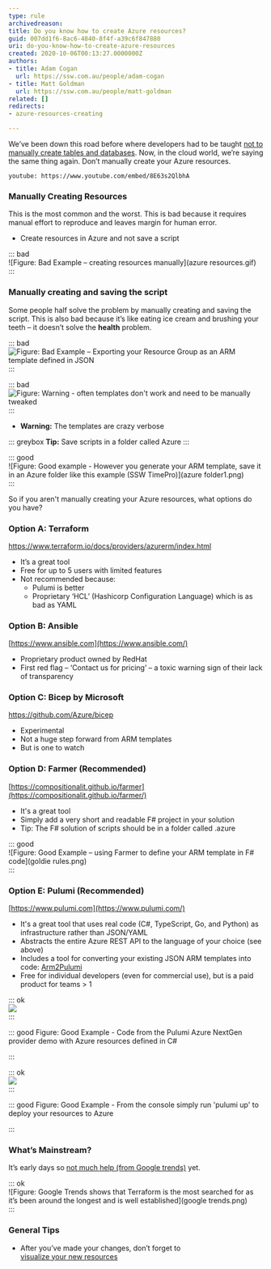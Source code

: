 ```yaml
---
type: rule
archivedreason: 
title: Do you know how to create Azure resources?
guid: 007dd1f6-8ac6-4840-8f4f-a39c6f847880
uri: do-you-know-how-to-create-azure-resources
created: 2020-10-06T00:13:27.0000000Z
authors:
- title: Adam Cogan
  url: https://ssw.com.au/people/adam-cogan
- title: Matt Goldman
  url: https://ssw.com.au/people/matt-goldman
related: []
redirects:
- azure-resources-creating

---
```


We’ve been down this road before where developers had to be taught [not to manually create tables and databases](/_layouts/15/FIXUPREDIRECT.ASPX?WebId=3dfc0e07-e23a-4cbb-aac2-e778b71166a2&TermSetId=07da3ddf-0924-4cd2-a6d4-a4809ae20160&TermId=a4ca7d22-069a-4727-b54a-a1cf1d5a5ef4). Now, in the cloud world, we’re saying the same thing again. Don’t manually create your Azure resources.


`youtube: https://www.youtube.com/embed/8E63s2QlbhA`
 



<!--endintro-->

### Manually Creating Resources


This is the most common and the worst. This is bad because it requires manual effort to reproduce and leaves margin for human error.



* Create resources in Azure and not save a script




::: bad  
![Figure: Bad Example – creating resources manually](azure resources.gif)  
:::  

### Manually creating and saving the script




Some people half solve the problem by manually creating and saving the script. This is also bad because it’s like eating ice cream and brushing your teeth – it doesn’t solve the      **health** problem.

::: bad  
![Figure: Bad Example – Exporting your Resource Group as an ARM template defined in JSON](create-azure-bad2.png)  
:::  



::: bad  
![Figure: Warning - often templates don't work and need to be manually tweaked](create-azure-bad3.png)  
:::  

* **Warning:** The templates are crazy verbose





::: greybox
 **Tip:** Save scripts in a folder called Azure
:::




::: good  
![Figure: Good example - However you generate your ARM template, save it in an Azure folder like this example (SSW TimePro)](azure folder1.png)  
:::  



So if you aren't manually creating your Azure resources, what options do you have?



### Option A: Terraform

https://www.terraform.io/docs/providers/azurerm/index.html

* It’s a great tool
* Free for up to 5 users with limited features
* Not recommended because:
    * Pulumi is better
    * Proprietary ‘HCL’ (Hashicorp Configuration Language) which is as bad as YAML


### Option B: Ansible

[https://www.ansible.com](https://www.ansible.com/)

* Proprietary product owned by RedHat
* First red flag – ‘Contact us for pricing’ – a toxic warning sign of their lack of transparency


### Option C: Bicep by Microsoft


https://github.com/Azure/bicep

* Experimental
* Not a huge step forward from ARM templates
* But is one to watch


### Option D: Farmer (Recommended)


[https://compositionalit.github.io/farmer](https://compositionalit.github.io/farmer/)

* It's a great tool
* Simply add a very short and readable F# project in your solution
* Tip: The F# solution of scripts should be in a folder called .azure




::: good  
![Figure: Good Example – using Farmer to define your ARM template in F# code](goldie rules.png)  
:::  

### Option E: Pulumi (Recommended)


[https://www.pulumi.com](https://www.pulumi.com/)

* It's a great tool that uses real code (C#, TypeScript, Go, and Python) as infrastructure rather than JSON/YAML
* Abstracts the entire Azure REST API to the language of your choice (see above)
* Includes a tool for converting your existing JSON ARM templates into code: [Arm2Pulumi](https://www.pulumi.com/arm2pulumi/)
* Free for individual developers (even for commercial use), but is a paid product for teams &gt; 1


::: ok  
![](pulumi3.png)  
:::  


::: good
Figure: Good Example - Code from the Pulumi Azure NextGen provider demo with Azure resources defined in C#

:::




::: ok  
![](pulumi2.png)  
:::  


::: good
Figure: Good Example - From the console simply run 'pulumi up' to deploy your resources to Azure

:::




###  What’s Mainstream?

It’s early days so     [not much help (from Google trends)](https://trends.google.com/trends/explore?q=azure%20pulumi%2cazure%20teraform%2cazure%20ansible%2cazure%20farmer%E2%80%8B) yet.

::: ok  
![Figure: Google Trends shows that Terraform is the most searched for as it’s been around the longest and is well established](google trends.png)  
:::  

### General Tips


* After you’ve made your changes, don’t forget to <br>      [visualize your new resources](/azure-resources-visualizing)
